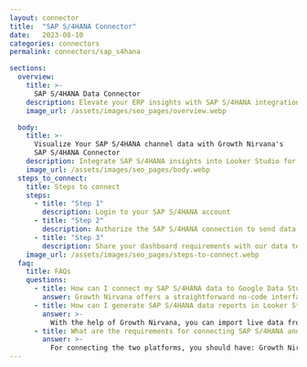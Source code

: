 ```yaml
---
layout: connector
title:  "SAP S/4HANA Connector"
date:   2023-08-10
categories: connectors
permalink: connectors/sap_s4hana

sections:
  overview:
    title: >-
      SAP S/4HANA Data Connector
    description: Elevate your ERP insights with SAP S/4HANA integration. Seamlessly merge ERP data from SAP S/4HANA with Looker Studio's analytical capabilities, unlocking insights that drive operational strategies, financial planning, and operational excellence.
    image_url: /assets/images/seo_pages/overview.webp

  body:
    title: >-
      Visualize Your SAP S/4HANA channel data with Growth Nirvana's
      SAP S/4HANA Connector
    description: Integrate SAP S/4HANA insights into Looker Studio for comprehensive ERP analytics that guide your operational strategies.
    image_url: /assets/images/seo_pages/body.webp
  steps_to_connect:
    title: Steps to connect
    steps:
      - title: "Step 1"
        description: Login to your SAP S/4HANA account
      - title: "Step 2"
        description: Authorize the SAP S/4HANA connection to send data to Growth Nirvana
      - title: "Step 3"
        description: Share your dashboard requirements with our data team. We will build the report for you.
    image_url: /assets/images/seo_pages/steps-to-connect.webp
  faq:
    title: FAQs
    questions:
      - title: How can I connect my SAP S/4HANA data to Google Data Studio/Looker Studio?
        answer: Growth Nirvana offers a straightforward no-code interface to connect to SAP S/4HANA data sources.
      - title: How can I generate SAP S/4HANA data reports in Looker Studio?
        answer: >-
          With the help of Growth Nirvana, you can import live data from SAP S/4HANA into Looker Studio. These data can be viewed in charts, tables, and dashboards to generate branded reports that can be shared instantly.
      - title: What are the requirements for connecting SAP S/4HANA and Looker Studio?
        answer: >-
          For connecting the two platforms, you should have: Growth Nirvana Account and SAP S/4HANA Ads Account
---
```

